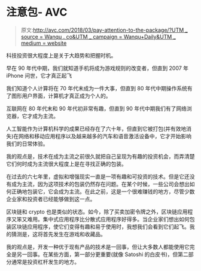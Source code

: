 # 注意包- AVC

> 原文:[http://avc.com/2018/03/pay-attention-to-the-package/?UTM _ source = Wanqu . co&UTM _ campaign = Wanqu+Daily&UTM _ medium = website](http://avc.com/2018/03/pay-attention-to-the-package/?utm_source=wanqu.co&utm_campaign=Wanqu+Daily&utm_medium=website)

科技投资很大程度上是关于大趋势和把握时机。

早在 90 年代中期，我们就知道手机将成为游戏规则的改变者，但直到 2007 年 iPhone 问世，它才真正起飞

我们知道个人计算将在 70 年代末成为一件大事，但直到 80 年代中期操作系统有了图形用户界面，计算机才真正成为个人的。

互联网在 80 年代末和 90 年代初非常有趣，但直到 90 年代中期我们有了网络浏览器，它才成为主流。

人工智能作为计算机科学的成果已经存在了六十年，但直到它被打包(并有效地消失)在网络和移动应用程序以及越来越多的汽车和语音激活设备中，它才开始影响我们的日常体验。

我的观点是，技术在成为主流之前很久就把自己呈现为有趣的投资机会，而弄清楚它们何时成为主流很大程度上是在寻找正确的包装。

在过去的六七年里，虚拟和增强现实一直是一项有趣和可投资的技术。但是它还没有成为主流，因为这项技术的包装仍然存在问题。在某个时候，一些公司会想出如何正确地包装它，它会成为主流。在此之前，这是一个很难赚钱的地方，尽管少数企业家和投资者已经能够做到这一点。

区块链和 crypto 也是类似的状态。如今，除了买卖加密令牌之外，区块链应用程序又笨又难用。集中式应用程序比分散式应用程序好得多。当企业家们想出如何包装区块链应用程序，使它们变得有趣和易于使用时，我想我们会看到它们起飞。我的猜测是，这将首先发生在游戏和收藏品。

我的观点是，开发一种优于现有产品的技术是一回事，但让大多数人都能使用它完全是另一回事。在某些方面，第一部分更重要(就像 Satoshi 的白皮书)，但第二部分通常是投资杠杆发生的地方。